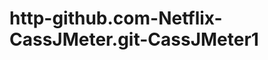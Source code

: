 http-github.com-Netflix-CassJMeter.git-CassJMeter1
==================================================
